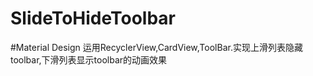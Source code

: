 # SlideToHideToolbar
#Material Design 运用RecyclerView,CardView,ToolBar.实现上滑列表隐藏toolbar,下滑列表显示toolbar的动画效果
